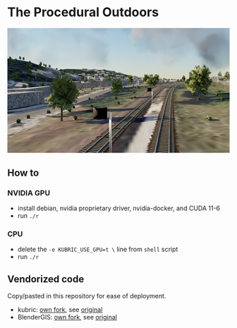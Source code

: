 # The Procedural Outdoors

![](https://github.com/gabriel-v/all-tracks-no-trains/raw/main/v1-bush/frames/895.png)

## How to

### NVIDIA GPU

- install debian, nvidia proprietary driver, nvidia-docker, and CUDA 11-6
- run `./r`

### CPU

- delete the `-e KUBRIC_USE_GPU=t \` line from `shell` script
- run `./r`


## Vendorized code

Copy/pasted in this repository for ease of deployment.

- kubric: [own fork](https://github.com/gabriel-v/kubric), see [original](https://github.com/google-research/kubric)
- BlenderGIS: [own fork](https://github.com/gabriel-v/BlenderGIS), see [original](https://github.com/domlysz/BlenderGIS)
